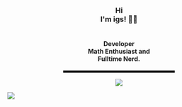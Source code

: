   <!-- Hi there! Feel free to make this your own but don't use my data -->
  
<div align="center">
  
  <br>
  
<h3>Hi<br> I'm igs! 👋🤓</h3><h4><br>Developer<br>Math Enthusiast and<br> Fulltime Nerd.</h4>

  <hr width="50%" style="height:5px;">
</p>
<img align="center" src="https://github-readme-stats.vercel.app/api?username=iggedi-ig-ig&show_icons=true&theme=dark" />

</div>


![](https://hit.yhype.me/github/profile?user_id=34313633)
